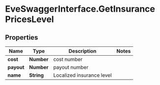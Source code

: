 # EveSwaggerInterface.GetInsurancePricesLevel

## Properties
Name | Type | Description | Notes
------------ | ------------- | ------------- | -------------
**cost** | **Number** | cost number | 
**payout** | **Number** | payout number | 
**name** | **String** | Localized insurance level | 


